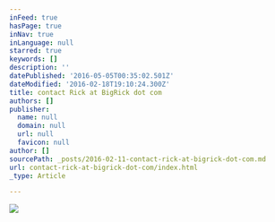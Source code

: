 ```yaml
---
inFeed: true
hasPage: true
inNav: true
inLanguage: null
starred: true
keywords: []
description: ''
datePublished: '2016-05-05T00:35:02.501Z'
dateModified: '2016-02-18T19:10:24.300Z'
title: contact Rick at BigRick dot com
authors: []
publisher:
  name: null
  domain: null
  url: null
  favicon: null
author: []
sourcePath: _posts/2016-02-11-contact-rick-at-bigrick-dot-com.md
url: contact-rick-at-bigrick-dot-com/index.html
_type: Article

---
```

![](https://the-grid-user-content.s3-us-west-2.amazonaws.com/3ac0d00b-977b-4d21-b9bd-7760c4382f42.jpg)